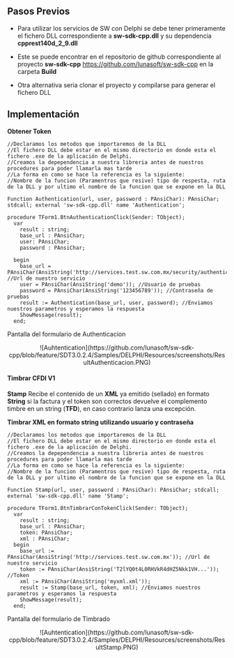 Pasos Previos
---------

* Para utilizar los servicios de SW con Delphi se debe tener primeramente el fichero DLL correspondiente a **sw-sdk-cpp.dll** y su dependencia **cpprest140d_2_9.dll**

* Este se puede encontrar en el repositorio de github correspondiente al proyecto **sw-sdk-cpp**  https://github.com/lunasoft/sw-sdk-cpp en la carpeta **Build**

* Otra alternativa seria clonar el proyecto y compilarse para generar el fichero DLL

Implementaci&oacute;n
---------

**Obtener Token**
```delphi
//Declaramos los metodos que importaremos de la DLL
//El fichero DLL debe estar en el mismo directorio en donde esta el fichero .exe de la aplicación de Delphi.
//Creamos la depependencia a nuestra libreria antes de nuestros procedures para poder llamarla mas tarde
//La forma en como se hace la referencia es la siguiente:
//Nombre de la funcion (Paramentros que resive) tipo de respesta, ruta de la DLL y por ultimo el nombre de la funcion que se expone en la DLL

Function Authentication(url, user, password : PAnsiChar): PAnsiChar; stdcall; external 'sw-sdk-cpp.dll' name 'Authentication';
 
procedure TForm1.BtnAuthenticationClick(Sender: TObject);
  var
    result : string;
    base_url : PAnsiChar;
    user: PAnsiChar;
    password : PAnsiChar;
     
  begin
    base_url = PAnsiChar(AnsiString('http://services.test.sw.com.mx/security/authenticate')); //Url de nuestro servicio
    user = PAnsiChar(AnsiString('demo')); //Usuario de pruebas
    password = PAnsiChar(AnsiString('123456789')); //Contraseña de pruebas
    result := Authentication(base_url, user, password); //Enviamos nuestros parametros y esperamos la respuesta
    ShowMessage(result);
  end;
```

Pantalla del formulario de Authenticacion
<p align="center">
    ![Auhtentication](https://github.com/lunasoft/sw-sdk-cpp/blob/feature/SDT3.0.2.4/Samples/DELPHI/Resources/screenshots/ResultAuthenticacion.PNG)
</p>


#### Timbrar CFDI V1 #####
**Stamp** Recibe el contenido de un **XML** ya emitido (sellado) en formato **String** si la factura y el token son correctos devuelve el complemento timbre en un string (**TFD**), en caso contrario lanza una excepción.

**Timbrar XML en formato string utilizando usuario y contraseña**

```delphi
//Declaramos los metodos que importaremos de la DLL
//El fichero DLL debe estar en el mismo directorio en donde esta el fichero .exe de la aplicación de Delphi.
//Creamos la depependencia a nuestra libreria antes de nuestros procedures para poder llamarla mas tarde
//La forma en como se hace la referencia es la siguiente:
//Nombre de la funcion (Paramentros que resive) tipo de respesta, ruta de la DLL y por ultimo el nombre de la funcion que se expone en la DLL

Function Stamp(url, user, password : PAnsiChar): PAnsiChar; stdcall; external 'sw-sdk-cpp.dll' name 'Stamp';
 
procedure TForm1.BtnTimbrarConTokenClick(Sender: TObject);
  var
    result : string;
    base_url : PAnsiChar;
    token: PAnsiChar;
    xml : PAnsiChar;
  begin
    base_url := PAnsiChar(AnsiString('http://services.test.sw.com.mx')); //Url de nuestro servicio
    token := PAnsiChar(AnsiString('T2lYQ0t4L0RHVkR4dHZ5Nkk1VH...')); //Token
    xml := PAnsiChar(AnsiString('myxml.xml'));
    result := Stamp(base_url, token, xml); //Enviamos nuestros parametros y esperamos la respuesta
    ShowMessage(result);
  end;
```

Pantalla del formulario de Timbrado
<p align="center">
    ![Auhtentication](https://github.com/lunasoft/sw-sdk-cpp/blob/feature/SDT3.0.2.4/Samples/DELPHI/Resources/screenshots/ResultStamp.PNG)
</p>